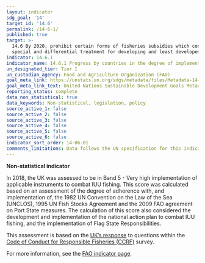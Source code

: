 ```yaml
---
layout: indicator
sdg_goal: '14'
target_id: '14.6'
permalink: /14-6-1/
published: true
target: >-
  14.6 By 2020, prohibit certain forms of fisheries subsidies which contribute to overcapacity and overfishing, eliminate subsidies that contribute to illegal, unreported and unregulated fishing and refrain from introducing new such subsidies, recognizing that appropriate and effective
  special and differential treatment for developing and least developed countries should be an integral part of the World Trade Organization fisheries subsidies negotiation[c]
indicator: 14.6.1
indicator_name: 14.6.1 Progress by countries in the degree of implementation of international instruments aiming to combat illegal, unreported and unregulated fishing
un_designated_tier: Tier I
un_custodian_agency: Food and Agriculture Organization (FAO)
goal_meta_link: https://unstats.un.org/sdgs/metadata/files/Metadata-14-06-01.pdf
goal_meta_link_text: United Nations Sustainable Development Goals Metadata (PDF 4.0 MB)
reporting_status: complete
data_non_statistical: true
data_keywords: Non-statistical, legislation, policy
source_active_1: false
source_active_2: false
source_active_3: false
source_active_4: false
source_active_5: false
source_active_6: false
indicator_sort_order: 14-06-01
comments_limitations: Data follows the UN specification for this indicator. 
---
```

**Non-statistical indicator**               

In 2018, the UK was assessed to be in Band 5 - Very high implementation of applicable instruments to combat IUU fishing. This score was calculated based on an assessment of the degree of adherence with, and implementation of, the 1982 UN Convention on the Law of the Sea (UNCLOS), 1995 UN Fish Stocks Agreement and the 2009 FAO agreement on Port State measures. The calculation of this score also considered the development and implementation of the national action plan to combat IUU fishing, and the implementation of Flag State Responsibilities.

This assessment is based on the [UK’s response](https://www.seafish.org/media/1685298/seafish_version_-_uk_fao_ccrf_aquaculture_questionnaire_2017_-_final.pdf) to questions within the [Code of Conduct for Responsible Fisheries (CCRF)](http://www.fao.org/3/a-v9878e.pdf) survey.

For more information, see the [FAO indicator page](http://www.fao.org/sustainable-development-goals/indicators/1461/en/).

<br><br>